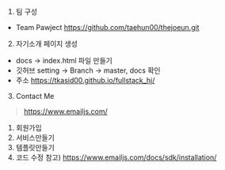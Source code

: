 1. 팀 구성
- Team Pawject https://github.com/taehun00/thejoeun.git

2. 자기소개 페이지 생성
- docs -> index.html 파일 만들기
- 깃허브 setting -> Branch -> master, docs 확인
- 주소 https://tkasid00.github.io/fullstack_hj/

3. Contact Me
> https://www.emailjs.com/
1) 회원가입
2) 서비스만들기
3) 템플릿만들기
4) 코드 수정
	참고)
	https://www.emailjs.com/docs/sdk/installation/